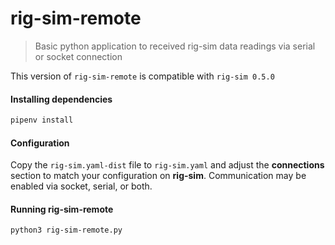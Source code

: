 # rig-sim-remote

> Basic python application to received rig-sim data readings via serial or socket connection

This version of `rig-sim-remote` is compatible with `rig-sim 0.5.0`

#### Installing dependencies

```bash
pipenv install
```

#### Configuration

Copy the `rig-sim.yaml-dist` file to `rig-sim.yaml` and adjust the **connections** section to match your configuration on **rig-sim**. Communication may be enabled via socket, serial, or both.

#### Running rig-sim-remote

```bash
python3 rig-sim-remote.py
```
